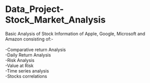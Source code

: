 # Data_Project-Stock_Market_Analysis

Basic Analysis of Stock Information of Apple, Google, Microsoft and Amazon consisting of:-
<br> <br>
-Comparative return Analysis<br>
-Daily Return Analysis<br>
-Risk Analysis<br>
-Value at Risk<br>
-Time series analysis<br>
-Stocks correlations<br>
